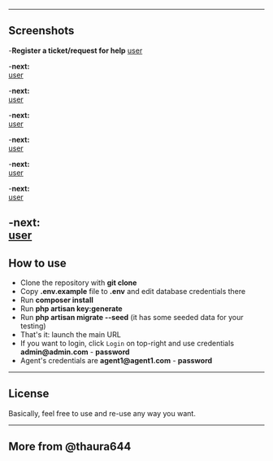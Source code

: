 
---
## Screenshots

 -**Register a ticket/request for help**
    [user](/public/img/1.png)

 -**next:**   
 [user](/public/img/2.png)

  -**next:**   
 [user](/public/img/3.png)

  -**next:**   
 [user](/public/img/4.png)

  -**next:**   
 [user](/public/img/5.png)

  -**next:**   
 [user](/public/img/6.png)

  -**next:**   
 [user](/public/img/7.png)

  -**next:**   
 [user](/public/img/8.png)
---

## How to use

- Clone the repository with __git clone__
- Copy __.env.example__ file to __.env__ and edit database credentials there
- Run __composer install__
- Run __php artisan key:generate__
- Run __php artisan migrate --seed__ (it has some seeded data for your testing)
- That's it: launch the main URL 
- If you want to login, click `Login` on top-right and use credentials __admin@admin.com__ - __password__ 
- Agent's credentials are __agent1@agent1.com__ - __password__ 

---

## License

Basically, feel free to use and re-use any way you want.

---

## More from @thaura644